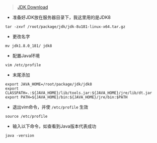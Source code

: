 > [JDK Download](http://www.oracle.com/technetwork/java/javase/downloads/jdk8-downloads-2133151.html)
* 准备好JDK放在服务器目录下，我这里用的是JDK8
```
tar -zxvf /root/package/jdk/jdk-8u181-linux-x64.tar.gz
```
* 更改名字
```
mv jdk1.8.0_181/ jdk8
```
* 配置Java环境
```
vim /etc/profile
```
* 末尾添加
```
export JAVA_HOME=/root/package/jdk/jdk8
export CLASSPATH=.:${JAVA_HOME}/lib/tools.jar:${JAVA_HOME}/jre/lib/dt.jar
export PATH=${JAVA_HOME}/bin:${JAVA_HOME}/jre/bin:$PATH
```
* 退出vim命令，并使 ```/etc/profile``` 生效
```
source /etc/profile
```
* 输入以下命令，如查看到Java版本代表成功
```
java -version
```
